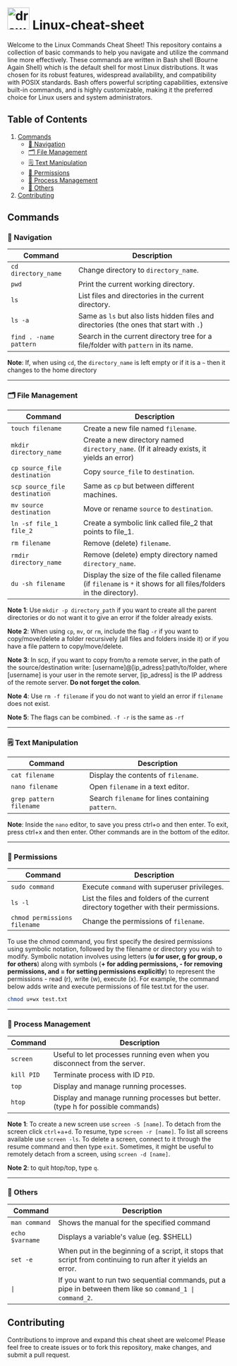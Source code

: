 # <img src="https://github.com/anamatoso/Linux-cheat-sheet/assets/78906907/518c85e2-4bc2-4c0d-89a4-146db7c81ce5" alt="drawing" width="50"/> Linux-cheat-sheet


Welcome to the Linux Commands Cheat Sheet! This repository contains a collection of basic commands to help you navigate and utilize the command line more effectively. These commands are written in Bash shell (Bourne Again Shell) which is the default shell for most Linux distributions. It was chosen for its robust features, widespread availability, and compatibility with POSIX standards. Bash offers powerful scripting capabilities, extensive built-in commands, and is highly customizable, making it the preferred choice for Linux users and system administrators.

## Table of Contents
1. [Commands](#commands)
    - [:compass: Navigation](#compass-navigation)
    - [:card_index_dividers: File Management](#card_index_dividers-file-management)
    - [:spiral_notepad: Text Manipulation](#spiral_notepad-text-manipulation)
    - [:busts_in_silhouette: Permissions](#busts_in_silhouette-permissions)
    - [:repeat: Process Management](#repeat-process-management)
    - [:briefcase: Others](#briefcase-others)
2. [Contributing](#contributing)

## Commands

### :compass: Navigation

Command | Description
------- | -----------
`cd directory_name` | Change directory to `directory_name`. 
`pwd` | Print the current working directory.
`ls` | List files and directories in the current directory.
`ls -a` | Same as `ls` but also lists hidden files and directories (the ones that start with `.`)
`find . -name pattern` | Search in the current directory tree for a file/folder with `pattern` in its name.

**Note**: If, when using `cd`, the `directory_name` is left empty or if it is a `~` then it changes to the home directory

---

### :card_index_dividers: File Management
Command | Description
------- | -----------
`touch filename` | Create a new file named `filename`.
`mkdir directory_name` | Create a new directory named `directory_name`. (If it already exists, it yields an error)
`cp source_file destination` | Copy `source_file` to `destination`.
`scp source_file destination` | Same as `cp` but between different machines.
`mv source destination` | Move or rename `source` to `destination`.
`ln -sf file_1 file_2` | Create a symbolic link called file_2 that points to file_1.
`rm filename` | Remove (delete) `filename`.
`rmdir directory_name` | Remove (delete) empty directory named `directory_name`.
`du -sh filename` | Display the size of the file called filename (if `filename` is `*` it shows for all files/folders in the directory).

**Note 1**: Use `mkdir -p directory_path` if you want to create all the parent directories or do not want it to give an error if the folder already exists.

**Note 2**: When using `cp`, `mv`, or `rm`, include the flag `-r` if you want to copy/move/delete a folder recursively (all files and folders inside it) or if you have a file pattern to copy/move/delete.

**Note 3**: In scp, if you want to copy from/to a remote server, in the path of the source/destination write: [username]@[ip_adress]:path/to/folder, where [username] is your user in the remote server, [ip_adress] is the IP address of the remote server. **Do not forget the colon**.

**Note 4**: Use `rm -f filename` if you do not want to yield an error if `filename` does not exist.

**Note 5**: The flags can be combined. `-f -r` is the same as `-rf`

---

### :spiral_notepad: Text Manipulation
Command | Description
------- | -----------
`cat filename` | Display the contents of `filename`.
`nano filename` | Open `filename` in a text editor.
`grep pattern filename` | Search `filename` for lines containing `pattern`.

**Note**: Inside the `nano` editor, to save you press ctrl+o and then enter. To exit, press ctrl+x and then enter. Other commands are in the bottom of the editor.

---

### :busts_in_silhouette: Permissions
Command | Description
------- | -----------
`sudo command` | Execute `command` with superuser privileges.
`ls -l` | List the files and folders of the current directory together with their permissions.
`chmod permissions filename` | Change the permissions of `filename`.

To use the chmod command, you first specify the desired permissions using symbolic notation, followed by the filename or directory you wish to modify. Symbolic notation involves using letters (**u for user, g for group, o for others**) along with symbols (**+ for adding permissions, - for removing permissions, and = for setting permissions explicitly**) to represent the permissions - read (r), write (w), execute (x). For example, the command below adds write and execute permissions of file test.txt for the user.

```bash
chmod u+wx test.txt
```

---

### :repeat: Process Management
Command | Description
------- | -----------
`screen` | Useful to let processes running even when you disconnect from the server.
`kill PID` | Terminate process with ID `PID`.
`top` | Display and manage running processes.
`htop` | Display and manage running processes but better. (type h for possible commands)

**Note 1**: To create a new screen use `screen -S [name]`. To detach from the screen click `ctrl`+`a`+`d`. To resume, type `screen -r [name]`. To list all screens available use `screen -ls`. To delete a screen, connect to it through the resume command and then type `exit`. Sometimes, it might be useful to remotely detach from a screen, using `screen -d [name]`.

**Note 2**: to quit htop/top, type `q`.

---

### :briefcase: Others
Command | Description
------- | -----------
`man command` | Shows the manual for the specified command
`echo $varname` | Displays a variable's value (eg. $SHELL)
`set -e` | When put in the beginning of a script, it stops that script from continuing to run after it yields an error.
`\|` | If you want to run two sequential commands, put a pipe in between them like so `command_1 \| command_2`.

## Contributing
Contributions to improve and expand this cheat sheet are welcome! Please feel free to create issues or to fork this repository, make changes, and submit a pull request.

